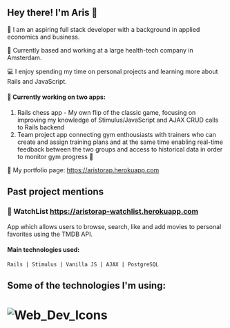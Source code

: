 ## Hey there! I'm Aris 👋
:raising_hand: I am an aspiring full stack developer with a background in applied economics and business.

:round_pushpin: Currently based and working at a large health-tech company in Amsterdam. 

:computer: I enjoy spending my time on personal projects and learning more about Rails and JavaScript.

#### :pushpin: Currently working on two apps:
1. Rails chess app - My own flip of the classic game, focusing on improving my knowledge of Stimulus/JavaScript and AJAX CRUD calls to Rails backend
2. Team project app connecting gym enthousiasts with trainers who can create and assign training plans 
   and at the same time enabling real-time feedback between the two groups and access to historical data
   in order to monitor gym progress :muscle: 

:bookmark: My portfolio page: https://aristorap.herokuapp.com

## Past project mentions

### :movie_camera: WatchList https://aristorap-watchlist.herokuapp.com
   App which allows users to browse, search, like and add movies to personal favorites using the TMDB API.
   #### Main technologies used: 
    Rails | Stimulus | Vanilla JS | AJAX | PostgreSQL



## Some of the technologies I'm using:
# ![Web_Dev_Icons](https://user-images.githubusercontent.com/65190225/154858200-60617032-fadf-47fe-a74a-e01312ad1d06.png)

<!--
**AristoRap/aristorap** is a ✨ _special_ ✨ repository because its `README.md` (this file) appears on your GitHub profile.


Here are some ideas to get you started:

- 🔭 I’m currently working on ...
- 🌱 I’m currently learning ...
- 👯 I’m looking to collaborate on ...
- 🤔 I’m looking for help with ...
- 💬 Ask me about ...
- 📫 How to reach me: ...
- 😄 Pronouns: ...
- ⚡ Fun fact: ...
-->
